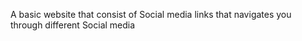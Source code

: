 A basic website that consist of Social media links that navigates you through different Social media
